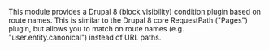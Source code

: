 This module provides a Drupal 8 (block visibility) condition plugin 
based on route names. This is similar to the Drupal 8 core RequestPath ("Pages")
plugin, but allows you to match on route names (e.g. "user.entity.canonical") 
instead of URL paths.

